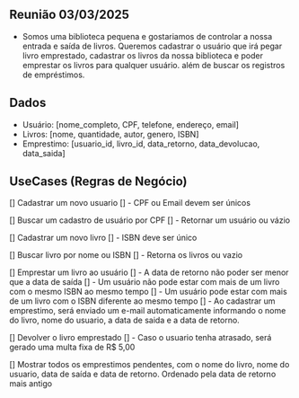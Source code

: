 ## Reunião 03/03/2025

- Somos uma biblioteca pequena e gostariamos de controlar a nossa entrada e saída de livros. Queremos cadastrar o usuário que irá pegar livro emprestado, cadastrar os livros da nossa biblioteca e poder emprestar os livros para qualquer usuário. além de buscar os registros de empréstimos.


## Dados
- Usuário: [nome_completo, CPF, telefone, endereço, email]
- Livros: [nome, quantidade, autor, genero, ISBN]
- Emprestimo: [usuario_id, livro_id, data_retorno, data_devolucao, data_saida]

## UseCases (Regras de Negócio)
[] Cadastrar um novo usuario
[] - CPF ou Email devem ser únicos

[] Buscar um cadastro de usuário por CPF
[] - Retornar um usuário ou vázio

[] Cadastrar um novo livro
[] - ISBN deve ser único

[] Buscar livro por nome ou ISBN
[] - Retorna os livros ou vazio

[] Emprestar um livro ao usuário
[] - A data de retorno não poder ser menor que a data de saída
[] - Um usuário não pode estar com mais de um livro com o mesmo ISBN ao mesmo tempo
[] - Um usuário pode estar com mais de um livro com o ISBN diferente ao mesmo tempo
[] - Ao cadastrar um emprestimo, será enviado um e-mail automaticamente informando o nome do livro, nome do usuario, a data de saida e a data de retorno.

[] Devolver o livro emprestado
[] - Caso o usuario tenha atrasado, será gerado uma multa fixa de R$ 5,00

[] Mostrar todos os emprestimos pendentes, com o nome do livro, nome do usuario, data de saída e data de retorno. Ordenado pela data de retorno mais antigo